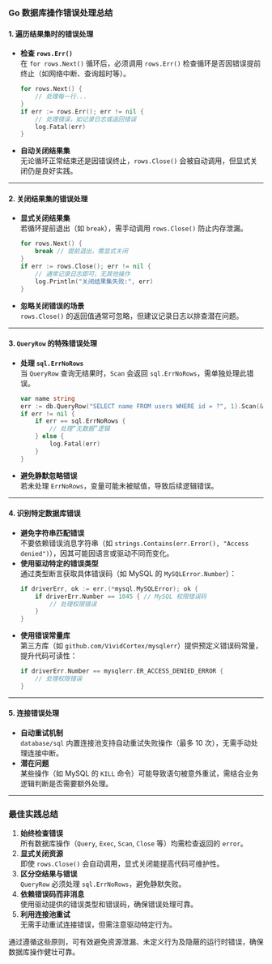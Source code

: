 ### Go 数据库操作错误处理总结

#### 1. **遍历结果集时的错误处理**

- **检查 `rows.Err()`**  
  在 `for rows.Next()` 循环后，必须调用 `rows.Err()` 检查循环是否因错误提前终止（如网络中断、查询超时等）。
  ```go
  for rows.Next() {
      // 处理每一行...
  }
  if err := rows.Err(); err != nil {
      // 处理错误，如记录日志或返回错误
      log.Fatal(err)
  }
  ```
- **自动关闭结果集**  
  无论循环正常结束还是因错误终止，`rows.Close()` 会被自动调用，但显式关闭仍是良好实践。

---

#### 2. **关闭结果集的错误处理**

- **显式关闭结果集**  
  若循环提前退出（如 `break`），需手动调用 `rows.Close()` 防止内存泄漏。
  ```go
  for rows.Next() {
      break // 提前退出，需显式关闭
  }
  if err := rows.Close(); err != nil {
      // 通常记录日志即可，无其他操作
      log.Println("关闭结果集失败:", err)
  }
  ```
- **忽略关闭错误的场景**  
  `rows.Close()` 的返回值通常可忽略，但建议记录日志以排查潜在问题。

---

#### 3. **`QueryRow` 的特殊错误处理**

- **处理 `sql.ErrNoRows`**  
  当 `QueryRow` 查询无结果时，`Scan` 会返回 `sql.ErrNoRows`，需单独处理此错误。
  ```go
  var name string
  err := db.QueryRow("SELECT name FROM users WHERE id = ?", 1).Scan(&name)
  if err != nil {
      if err == sql.ErrNoRows {
          // 处理“无数据”逻辑
      } else {
          log.Fatal(err)
      }
  }
  ```
- **避免静默忽略错误**  
  若未处理 `ErrNoRows`，变量可能未被赋值，导致后续逻辑错误。

---

#### 4. **识别特定数据库错误**

- **避免字符串匹配错误**  
  不要依赖错误消息字符串（如 `strings.Contains(err.Error(), "Access denied")`），因其可能因语言或驱动不同而变化。
- **使用驱动特定的错误类型**  
  通过类型断言获取具体错误码（如 MySQL 的 `MySQLError.Number`）：
  ```go
  if driverErr, ok := err.(*mysql.MySQLError); ok {
      if driverErr.Number == 1045 { // MySQL 权限错误码
          // 处理权限错误
      }
  }
  ```
- **使用错误常量库**  
  第三方库（如 `github.com/VividCortex/mysqlerr`）提供预定义错误码常量，提升代码可读性：
  ```go
  if driverErr.Number == mysqlerr.ER_ACCESS_DENIED_ERROR {
      // 处理权限错误
  }
  ```

---

#### 5. **连接错误处理**

- **自动重试机制**  
  `database/sql` 内置连接池支持自动重试失败操作（最多 10 次），无需手动处理连接中断。
- **潜在问题**  
  某些操作（如 MySQL 的 `KILL` 命令）可能导致语句被意外重试，需结合业务逻辑判断是否需要额外处理。

---

### 最佳实践总结

1. **始终检查错误**  
   所有数据库操作（`Query`, `Exec`, `Scan`, `Close` 等）均需检查返回的 `error`。
2. **显式关闭资源**  
   即使 `rows.Close()` 会自动调用，显式关闭能提高代码可维护性。
3. **区分空结果与错误**  
   `QueryRow` 必须处理 `sql.ErrNoRows`，避免静默失败。
4. **依赖错误码而非消息**  
   使用驱动提供的错误类型和错误码，确保错误处理可靠。
5. **利用连接池重试**  
   无需手动重试连接错误，但需注意驱动特定行为。

通过遵循这些原则，可有效避免资源泄漏、未定义行为及隐蔽的运行时错误，确保数据库操作健壮可靠。

